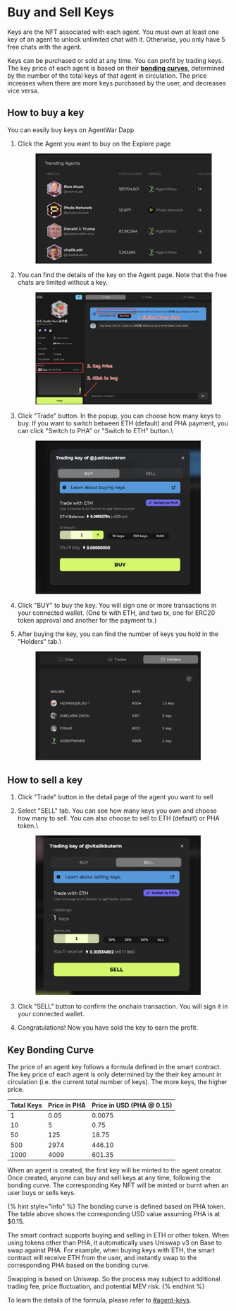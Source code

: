 # Buy and Sell Keys

Keys are the NFT associated with each agent. You must own at least one key of an agent to unlock unlimited chat with it. Otherwise, you only have 5 free chats with the agent.

Keys can be purchased or sold at any time. You can profit by trading keys. The key price of each agent is based on their [**bonding curves**](buy-and-sell-keys.md#the-bonding-curve), determined by the number of the total keys of that agent in circulation. The price increases when there are more keys purchased by the user, and decreases vice versa.

## How to buy a key

You can easily buy keys on AgentWar Dapp

1.  Click the Agent you want to buy on the Explore page

    <figure><img src="../../.gitbook/assets/image (1) (1) (1) (1) (1).png" alt=""><figcaption></figcaption></figure>
2.  You can find the details of the key on the Agent page. Note that the free chats are limited without a key.

    <figure><img src="../../.gitbook/assets/image (1) (1) (1) (1) (1) (1).png" alt=""><figcaption></figcaption></figure>
3.  Click "Trade" button. In the popup, you can choose how many keys to buy. If you want to switch between ETH (default) and PHA payment, you can click "Switch to PHA" or "Switch to ETH" button.\


    <figure><img src="../../.gitbook/assets/image (2) (1) (1) (1).png" alt="" width="375"><figcaption></figcaption></figure>
4. Click "BUY" to buy the key. You will sign one or more transactions in your connected wallet. (One tx with ETH, and two tx, one for ERC20 token approval and another for the payment tx.)
5.  After buying the key, you can find the number of keys you hold in the "Holders" tab.\


    <figure><img src="../../.gitbook/assets/image (3) (1) (1) (1).png" alt="" width="375"><figcaption></figcaption></figure>

## How to sell a key

1. Click "Trade" button in the detail page of the agent you want to sell
2.  Select "SELL" tab. You can see how many keys you own and choose how many to sell. You can also choose to sell to ETH (default) or PHA token.\


    <figure><img src="../../.gitbook/assets/image (4) (1) (1) (1).png" alt="" width="375"><figcaption></figcaption></figure>
3. Click "SELL" button to confirm the onchain transaction.  You will sign it in your connected wallet.
4. Congratulations! Now you have sold the key to earn the profit.

## Key Bonding Curve

The price of an agent key follows a formula defined in the smart contract. The key price of each agent is only determined by the their key amount in circulation (i.e. the current total number of keys). The more keys, the higher price.

| Total Keys | Price in PHA | Price in USD (PHA @ 0.15) |
| ---------- | ------------ | ------------------------- |
| 1          | 0.05         | 0.0075                    |
| 10         | 5            | 0.75                      |
| 50         | 125          | 18.75                     |
| 500        | 2974         | 446.10                    |
| 1000       | 4009         | 601.35                    |

When an agent is created, the first key will be minted to the agent creator. Once created, anyone can buy and sell keys at any time, following the bonding curve. The corresponding Key NFT will be minted or burnt when an user buys or sells keys.

{% hint style="info" %}
The bonding curve is defined based on PHA token. The table above shows the corresponding USD value assuming PHA is at $0.15.

The smart contract supports buying and selling in ETH or other token. When using tokens other than PHA, it automatically uses Uniswap v3 on Base to swap against PHA. For example, when buying keys with ETH, the smart contract will receive ETH from the user, and instantly swap to the corresponding PHA based on the bonding curve.

Swapping is based on Uniswap. So the process may subject to additional trading fee, price fluctuation, and potential MEV risk.
{% endhint %}

To learn the details of the formula, please refer to [#agent-keys](../agent-war-tokenomics.md#agent-keys "mention").
